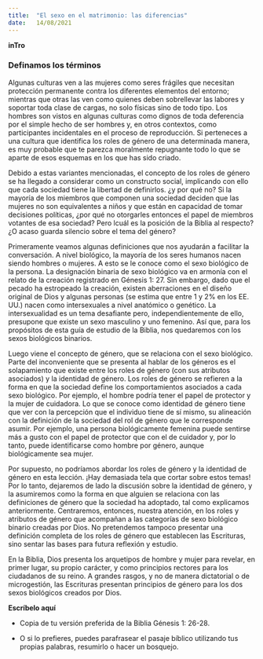 ```yaml
---
title:  "El sexo en el matrimonio: las diferencias"
date:   14/08/2021
---
```


**inTro**

### Definamos los términos

Algunas culturas ven a las mujeres como seres frágiles que necesitan protección permanente contra los diferentes elementos del entorno; mientras que otras las ven como quienes deben sobrellevar las labores y soportar toda clase de cargas, no solo físicas sino de todo tipo. Los hombres son vistos en algunas culturas como dignos de toda deferencia por el simple hecho de ser hombres y, en otros contextos, como participantes incidentales en el proceso de reproducción. Si perteneces a una cultura que identifica los roles de género de una determinada manera, es muy probable que te parezca moralmente repugnante todo lo que se aparte de esos esquemas en los que has sido criado.

Debido a estas variantes mencionadas, el concepto de los roles de género se ha llegado a considerar como un constructo social, implicando con ello que cada sociedad tiene la libertad de definirlos. ¿y por qué no? Si la mayoría de los miembros que componen una sociedad deciden que las mujeres no son equivalentes a niños y que están en capacidad de tomar decisiones políticas, ¿por qué no otorgarles entonces el papel de miembros votantes de esa sociedad? Pero lcuál es la posición de la Biblia al respecto? ¿O acaso guarda silencio sobre el tema del género?

Primeramente veamos algunas definiciones que nos ayudarán a facilitar la conversación. A nivel biológico, la mayoría de los seres humanos nacen siendo hombres o mujeres. A esto se le conoce como el sexo biológico de la persona. La designación binaria de sexo biológico va en armonía con el relato de la creación registrado en Génesis 1: 27. Sin embargo, dado que el pecado ha estropeado la creación, existen aberraciones en el diseño original de Dios y algunas personas (se estima que entre 1 y 2% en los EE. UU.) nacen como intersexuales a nivel anatómico o genético. La intersexualidad es un tema desafiante pero, independientemente de ello, presupone que existe un sexo masculino y uno femenino. Así que, para los propósitos de esta guía de estudio de la Biblia, nos quedaremos con los sexos biológicos binarios.

Luego viene el concepto de género, que se relaciona con el sexo biológico. Parte del inconveniente que se presenta al hablar de los géneros es el solapamiento que existe entre los roles de género (con sus atributos asociados) y la identidad de género. Los roles de género se refieren a la forma en que la sociedad define los comportamientos asociados a cada sexo biológico. Por ejemplo, el hombre podría tener el papel de protector y la mujer de cuidadora. Lo que se conoce como identidad de género tiene que ver con la percepción que el individuo tiene de sí mismo, su alineación con la definición de la sociedad del rol de género que le corresponde asumir. Por ejemplo, una persona biológicamente femenina puede sentirse más a gusto con el papel de protector que con el de cuidador y, por lo tanto, puede identificarse como hombre por género, aunque biológicamente sea mujer.

Por supuesto, no podríamos abordar los roles de género y la identidad de género en esta lección. ¡Hay demasiada tela que cortar sobre estos temas! Por lo tanto, dejaremos de lado la discusión sobre la identidad de género, y la asumiremos como la forma en que alguien se relaciona con las definiciones de género que la sociedad ha adoptado, tal como explicamos anteriormente. Centraremos, entonces, nuestra atención, en los roles y atributos de género que acompañan a las categorías de sexo biológico binario creadas por Dios. No pretendemos tampoco presentar una definición completa de los roles de género que establecen las Escrituras, sino sentar las bases para futura reflexión y estudio.

En la Biblia, Dios presenta los arquetipos de hombre y mujer para revelar, en primer lugar, su propio carácter, y como principios rectores para los ciudadanos de su reino. A grandes rasgos, y no de manera dictatorial o de microgestión, las Escrituras presentan principios de género para los dos sexos biológicos creados por Dios.

**Escríbelo aquí**

- Copia de tu versión preferida de la Biblia Génesis 1: 26-28.

- O si lo prefieres, puedes parafrasear el pasaje bíblico utilizando tus propias palabras, resumirlo o hacer un bosquejo.
